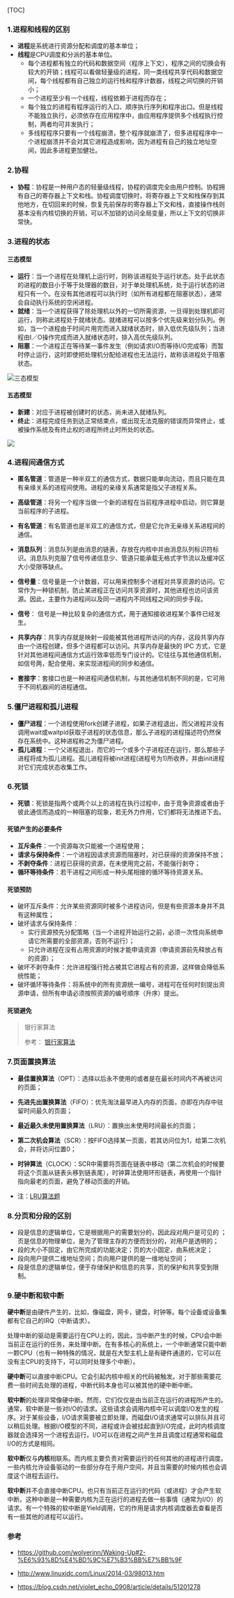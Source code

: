 [TOC]

### 1.进程和线程的区别

- **进程**是系统进行资源分配和调度的基本单位；
- **线程**是CPU调度和分派的基本单位。
  - 每个进程都有独立的代码和数据空间（程序上下文），程序之间的切换会有较大的开销；线程可以看做轻量级的进程，同一类线程共享代码和数据空间，每个线程都有自己独立的运行栈和程序计数器，线程之间切换的开销小；
  - 一个进程至少有一个线程，线程依赖于进程而存在；
  - 每个独立的进程有程序运行的入口、顺序执行序列和程序出口。但是线程不能独立执行，必须依存在应用程序中，由应用程序提供多个线程执行控制，两者均可并发执行；
  - 多线程程序只要有一个线程崩溃，整个程序就崩溃了，但多进程程序中一个进程崩溃并不会对其它进程造成影响，因为进程有自己的独立地址空间，因此多进程更加健壮。

### 2.协程

- **协程**：协程是一种用户态的轻量级线程，协程的调度完全由用户控制。协程拥有自己的寄存器上下文和栈。协程调度切换时，将寄存器上下文和栈保存到其他地方，在切回来的时候，恢复先前保存的寄存器上下文和栈，直接操作栈则基本没有内核切换的开销，可以不加锁的访问全局变量，所以上下文的切换非常快。

### 3.进程的状态

#### 三态模型

* **运行**：当一个进程在处理机上运行时，则称该进程处于运行状态。处于此状态的进程的数目小于等于处理器的数目，对于单处理机系统，处于运行状态的进程只有一个。在没有其他进程可以执行时（如所有进程都在阻塞状态），通常会自动执行系统的空闲进程。
* **就绪**：当一个进程获得了除处理机以外的一切所需资源，一旦得到处理机即可运行，则称此进程处于就绪状态。就绪进程可以按多个优先级来划分队列。例如，当一个进程由于时间片用完而进入就绪状态时，排入低优先级队列；当进程由I／O操作完成而进入就绪状态时，排入高优先级队列。
* **阻塞**：一个进程正在等待某一事件发生（例如请求I/O而等待I/O完成等）而暂时停止运行，这时即使把处理机分配给进程也无法运行，故称该进程处于阻塞状态。

![三态模型](https://i.loli.net/2021/03/25/fjOoY642rznWUGE.png)

#### 五态模型

* **新建**：对应于进程被创建时的状态，尚未进入就绪队列。
* **终止**：进程完成任务到达正常结束点，或出现无法克服的错误而异常终止，或被操作系统及有终止权的进程所终止时所处的状态。

![](https://i.loli.net/2021/03/25/B7Ee5j2XCrObMhw.png)

### 4.进程间通信方式

* **匿名管道**：管道是一种半双工的通信方式，数据只能单向流动，而且只能在具有亲缘关系的进程间使用。进程的亲缘关系通常是指父子进程关系。
* **高级管道**：将另一个程序当做一个新的进程在当前程序进程中启动，则它算是当前程序的子进程。
* **有名管道**：有名管道也是半双工的通信方式，但是它允许无亲缘关系进程间的通信。

* **消息队列**：消息队列是由消息的链表，存放在内核中并由消息队列标识符标识。消息队列克服了信号传递信息少、管道只能承载无格式字节流以及缓冲区大小受限等缺点。

* **信号量**：信号量是一个计数器，可以用来控制多个进程对共享资源的访问。它常作为一种锁机制，防止某进程正在访问共享资源时，其他进程也访问该资源。因此，主要作为进程间以及同一进程内不同线程之间的同步手段。

* **信号**： 信号是一种比较复杂的通信方式，用于通知接收进程某个事件已经发生。

* **共享内存**：共享内存就是映射一段能被其他进程所访问的内存，这段共享内存由一个进程创建，但多个进程都可以访问。共享内存是最快的 IPC 方式，它是针对其他进程间通信方式运行效率低而专门设计的。它往往与其他通信机制，如信号两，配合使用，来实现进程间的同步和通信。

* **套接字**：套接口也是一种进程间通信机制，与其他通信机制不同的是，它可用于不同机器间的进程通信。

### 5.僵尸进程和孤儿进程

* **僵尸进程**：一个进程使用fork创建子进程，如果子进程退出，而父进程并没有调用wait或waitpid获取子进程的状态信息，那么子进程的进程描述符仍然保存在系统中。这种进程称之为僵尸进程。
* **孤儿进程**：一个父进程退出，而它的一个或多个子进程还在运行，那么那些子进程将成为孤儿进程。孤儿进程将被init进程(进程号为1)所收养，并由init进程对它们完成状态收集工作。

### 6.死锁

* **死锁**：死锁是指两个或两个以上的进程在执行过程中，由于竞争资源或者由于彼此通信而造成的一种阻塞的现象，若无外力作用，它们都将无法推进下去。

#### 死锁产生的必要条件

* **互斥条件**：一个资源每次只能被一个进程使用；
* **请求与保持条件**：一个进程因请求资源而阻塞时，对已获得的资源保持不放；
* **不剥夺条件**：进程已获得的资源，在未使用完之前，不能强行剥夺；
* **循环等待条件**：若干进程之间形成一种头尾相接的循环等待资源关系。

#### 死锁预防

* 破坏互斥条件：允许某些资源同时被多个进程访问，但是有些资源本身并不具有这种属性；
* 破坏请求与保持条件：
  * 实行资源预先分配策略（当一个进程开始运行之前，必须一次性向系统申请它所需要的全部资源，否则不运行）；
  * 只允许进程在没有占用资源的时候才能申请资源（申请资源前先释放占有的资源）；
* 破坏不剥夺条件：允许进程强行抢占被其它进程占有的资源，这样做会降低系统性能；
* 破坏循环等待条件：将系统中的所有资源统一编号，进程可在任何时刻提出资源申请，但所有申请必须按照资源的编号顺序（升序）提出。

#### 死锁避免

> 银行家算法
>
> 参考： [ 银行家算法](https://zh.wikipedia.org/wiki/%E9%93%B6%E8%A1%8C%E5%AE%B6%E7%AE%97%E6%B3%95)

### 7.页面置换算法

* **最佳置换算法**（OPT）：选择以后永不使用的或者是在最长时间内不再被访问的页面；
* **先进先出置换算法**（FIFO）：优先淘汰最早进入内存的页面，亦即在内存中驻留时间最久的页面；
* **最近最久未使用置换算法**（LRU）：置换出未使用时间最长的页面；
* **第二次机会算法**（SCR）：按FIFO选择某一页面，若其访问位为1，给第二次机会，并将访问位置0；
* **时钟算法**（CLOCK）：SCR中需要将页面在链表中移动（第二次机会的时候要将这个页面从链表头移到链表尾），时钟算法使用环形链表，再使用一个指针指向最老的页面，避免了移动页面的开销。

* 注：[LRU算法题](https://leetcode-cn.com/problems/lru-cache/)

### 8.分页和分段的区别

* 段是信息的逻辑单位，它是根据用户的需要划分的，因此段对用户是可见的 ；页是信息的物理单位，是为了管理主存的方便而划分的，对用户是透明的；
* 段的大小不固定，由它所完成的功能决定；页的大小固定，由系统决定；
* 段向用户提供二维地址空间；页向用户提供的是一维地址空间；
* 段是信息的逻辑单位，便于存储保护和信息的共享，页的保护和共享受到限制。

### 9.硬中断和软中断

​	    **硬中断**是由硬件产生的，比如，像磁盘，网卡，键盘，时钟等。每个设备或设备集都有它自己的IRQ（中断请求）。

​	    处理中断的驱动是需要运行在CPU上的，因此，当中断产生的时候，CPU会中断当前正在运行的任务，来处理中断。在有多核心的系统上，一个中断通常只能中断一颗CPU（也有一种特殊的情况，就是在大型主机上是有硬件通道的，它可以在没有主CPU的支持下，可以同时处理多个中断）。

​		**硬中断**可以直接中断CPU。它会引起内核中相关的代码被触发。对于那些需要花费一些时间去处理的进程，中断代码本身也可以被其他的硬中断中断。

​		**软中断**的处理非常像硬中断。然而，它们仅仅是由当前正在运行的进程所产生的。通常，软中断是一些对I/O的请求。这些请求会调用内核中可以调度I/O发生的程序。对于某些设备，I/O请求需要被立即处理，而磁盘I/O请求通常可以排队并且可以稍后处理。根据I/O模型的不同，进程或许会被挂起直到I/O完成，此时内核调度器就会选择另一个进程去运行。I/O可以在进程之间产生并且调度过程通常和磁盘I/O的方式是相同。

​		**软中断**仅与**内核**相联系。而内核主要负责对需要运行的任何其他的进程进行调度。一些内核允许设备驱动的一些部分存在于用户空间，并且当需要的时候内核也会调度这个进程去运行。

​		**软中断**并不会直接中断CPU。也只有当前正在运行的代码（或进程）才会产生软中断。这种中断是一种需要内核为正在运行的进程去做一些事情（通常为I/O）的请求。有一个特殊的软中断是Yield调用，它的作用是请求内核调度器去查看是否有一些其他的进程可以运行。







### 参考

* https://github.com/wolverinn/Waking-Up#2-%E6%93%8D%E4%BD%9C%E7%B3%BB%E7%BB%9F

* http://www.linuxidc.com/Linux/2014-03/98013.htm

* https://blog.csdn.net/violet_echo_0908/article/details/51201278



















